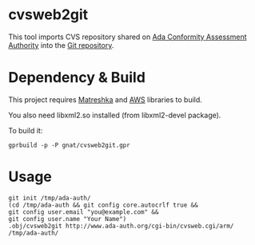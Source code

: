 # cvsweb2git

This tool imports CVS repository shared on
[Ada Conformity Assessment Authority](http://www.ada-auth.org/)
into the [Git repository](https://github.com/reznikmm/ada-auth).

# Dependency & Build

This project requires [Matreshka](http://forge.ada-ru.org/matreshka)
and [AWS](http://libre.adacore.com/tools/aws/) libraries to build.

You also need libxml2.so installed (from libxml2-devel package).

To build it:

    gprbuild -p -P gnat/cvsweb2git.gpr

# Usage

    git init /tmp/ada-auth/
    (cd /tmp/ada-auth && git config core.autocrlf true &&
    git config user.email "you@example.com" &&
    git config user.name "Your Name")
    .obj/cvsweb2git http://www.ada-auth.org/cgi-bin/cvsweb.cgi/arm/ /tmp/ada-auth/

